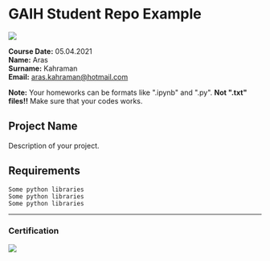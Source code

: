 # GAIH Student Repo Example
![](img/newlogo.png)

**Course Date:** 05.04.2021  
**Name:** Aras  
**Surname:** Kahraman  
**Email:** aras.kahraman@hotmail.com 

**Note:** Your homeworks can be formats like ".ipynb" and ".py". **Not ".txt" files!!** Make sure that your codes works.  

## Project Name
Description of your project.

## Requirements
```
Some python libraries
Some python libraries
Some python libraries
```
---

### Certification
![](img/TopLearnerCertificate.png)

